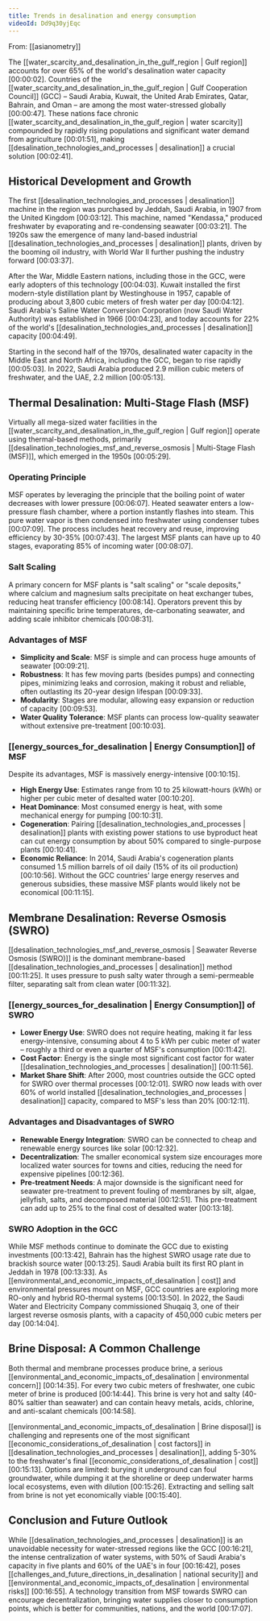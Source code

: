 ```yaml
---
title: Trends in desalination and energy consumption
videoId: Dd9q30yjEqc
---
```


From: [[asianometry]] <br/> 

The [[water_scarcity_and_desalination_in_the_gulf_region | Gulf region]] accounts for over 65% of the world's desalination water capacity <a class="yt-timestamp" data-t="00:00:02">[00:00:02]</a>. Countries of the [[water_scarcity_and_desalination_in_the_gulf_region | Gulf Cooperation Council]] (GCC) – Saudi Arabia, Kuwait, the United Arab Emirates, Qatar, Bahrain, and Oman – are among the most water-stressed globally <a class="yt-timestamp" data-t="00:00:47">[00:00:47]</a>. These nations face chronic [[water_scarcity_and_desalination_in_the_gulf_region | water scarcity]] compounded by rapidly rising populations and significant water demand from agriculture <a class="yt-timestamp" data-t="00:01:51">[00:01:51]</a>, making [[desalination_technologies_and_processes | desalination]] a crucial solution <a class="yt-timestamp" data-t="00:02:41">[00:02:41]</a>.

## Historical Development and Growth

The first [[desalination_technologies_and_processes | desalination]] machine in the region was purchased by Jeddah, Saudi Arabia, in 1907 from the United Kingdom <a class="yt-timestamp" data-t="00:03:12">[00:03:12]</a>. This machine, named "Kendassa," produced freshwater by evaporating and re-condensing seawater <a class="yt-timestamp" data-t="00:03:21">[00:03:21]</a>. The 1920s saw the emergence of many land-based industrial [[desalination_technologies_and_processes | desalination]] plants, driven by the booming oil industry, with World War II further pushing the industry forward <a class="yt-timestamp" data-t="00:03:37">[00:03:37]</a>.

After the War, Middle Eastern nations, including those in the GCC, were early adopters of this technology <a class="yt-timestamp" data-t="00:04:03">[00:04:03]</a>. Kuwait installed the first modern-style distillation plant by Westinghouse in 1957, capable of producing about 3,800 cubic meters of fresh water per day <a class="yt-timestamp" data-t="00:04:12">[00:04:12]</a>. Saudi Arabia's Saline Water Conversion Corporation (now Saudi Water Authority) was established in 1966 <a class="yt-timestamp" data-t="00:04:23">[00:04:23]</a>, and today accounts for 22% of the world's [[desalination_technologies_and_processes | desalination]] capacity <a class="yt-timestamp" data-t="00:04:49">[00:04:49]</a>.

Starting in the second half of the 1970s, desalinated water capacity in the Middle East and North Africa, including the GCC, began to rise rapidly <a class="yt-timestamp" data-t="00:05:03">[00:05:03]</a>. In 2022, Saudi Arabia produced 2.9 million cubic meters of freshwater, and the UAE, 2.2 million <a class="yt-timestamp" data-t="00:05:13">[00:05:13]</a>.

## Thermal Desalination: Multi-Stage Flash (MSF)

Virtually all mega-sized water facilities in the [[water_scarcity_and_desalination_in_the_gulf_region | Gulf region]] operate using thermal-based methods, primarily [[desalination_technologies_msf_and_reverse_osmosis | Multi-Stage Flash (MSF)]], which emerged in the 1950s <a class="yt-timestamp" data-t="00:05:29">[00:05:29]</a>.

### Operating Principle
MSF operates by leveraging the principle that the boiling point of water decreases with lower pressure <a class="yt-timestamp" data-t="00:06:07">[00:06:07]</a>. Heated seawater enters a low-pressure flash chamber, where a portion instantly flashes into steam. This pure water vapor is then condensed into freshwater using condenser tubes <a class="yt-timestamp" data-t="00:07:09">[00:07:09]</a>. The process includes heat recovery and reuse, improving efficiency by 30-35% <a class="yt-timestamp" data-t="00:07:43">[00:07:43]</a>. The largest MSF plants can have up to 40 stages, evaporating 85% of incoming water <a class="yt-timestamp" data-t="00:08:07">[00:08:07]</a>.

### Salt Scaling
A primary concern for MSF plants is "salt scaling" or "scale deposits," where calcium and magnesium salts precipitate on heat exchanger tubes, reducing heat transfer efficiency <a class="yt-timestamp" data-t="00:08:14">[00:08:14]</a>. Operators prevent this by maintaining specific brine temperatures, de-carbonating seawater, and adding scale inhibitor chemicals <a class="yt-timestamp" data-t="00:08:31">[00:08:31]</a>.

### Advantages of MSF
*   **Simplicity and Scale**: MSF is simple and can process huge amounts of seawater <a class="yt-timestamp" data-t="00:09:21">[00:09:21]</a>.
*   **Robustness**: It has few moving parts (besides pumps) and connecting pipes, minimizing leaks and corrosion, making it robust and reliable, often outlasting its 20-year design lifespan <a class="yt-timestamp" data-t="00:09:33">[00:09:33]</a>.
*   **Modularity**: Stages are modular, allowing easy expansion or reduction of capacity <a class="yt-timestamp" data-t="00:09:53">[00:09:53]</a>.
*   **Water Quality Tolerance**: MSF plants can process low-quality seawater without extensive pre-treatment <a class="yt-timestamp" data-t="00:10:03">[00:10:03]</a>.

### [[energy_sources_for_desalination | Energy Consumption]] of MSF
Despite its advantages, MSF is massively energy-intensive <a class="yt-timestamp" data-t="00:10:15">[00:10:15]</a>.
*   **High Energy Use**: Estimates range from 10 to 25 kilowatt-hours (kWh) or higher per cubic meter of desalted water <a class="yt-timestamp" data-t="00:10:20">[00:10:20]</a>.
*   **Heat Dominance**: Most consumed energy is heat, with some mechanical energy for pumping <a class="yt-timestamp" data-t="00:10:31">[00:10:31]</a>.
*   **Cogeneration**: Pairing [[desalination_technologies_and_processes | desalination]] plants with existing power stations to use byproduct heat can cut energy consumption by about 50% compared to single-purpose plants <a class="yt-timestamp" data-t="00:10:41">[00:10:41]</a>.
*   **Economic Reliance**: In 2014, Saudi Arabia's cogeneration plants consumed 1.5 million barrels of oil daily (15% of its oil production) <a class="yt-timestamp" data-t="00:10:56">[00:10:56]</a>. Without the GCC countries' large energy reserves and generous subsidies, these massive MSF plants would likely not be economical <a class="yt-timestamp" data-t="00:11:15">[00:11:15]</a>.

## Membrane Desalination: Reverse Osmosis (SWRO)

[[desalination_technologies_msf_and_reverse_osmosis | Seawater Reverse Osmosis (SWRO)]] is the dominant membrane-based [[desalination_technologies_and_processes | desalination]] method <a class="yt-timestamp" data-t="00:11:25">[00:11:25]</a>. It uses pressure to push salty water through a semi-permeable filter, separating salt from clean water <a class="yt-timestamp" data-t="00:11:32">[00:11:32]</a>.

### [[energy_sources_for_desalination | Energy Consumption]] of SWRO
*   **Lower Energy Use**: SWRO does not require heating, making it far less energy-intensive, consuming about 4 to 5 kWh per cubic meter of water – roughly a third or even a quarter of MSF's consumption <a class="yt-timestamp" data-t="00:11:42">[00:11:42]</a>.
*   **Cost Factor**: Energy is the single most significant cost factor for water [[desalination_technologies_and_processes | desalination]] <a class="yt-timestamp" data-t="00:11:56">[00:11:56]</a>.
*   **Market Share Shift**: After 2000, most countries outside the GCC opted for SWRO over thermal processes <a class="yt-timestamp" data-t="00:12:01">[00:12:01]</a>. SWRO now leads with over 60% of world installed [[desalination_technologies_and_processes | desalination]] capacity, compared to MSF's less than 20% <a class="yt-timestamp" data-t="00:12:11">[00:12:11]</a>.

### Advantages and Disadvantages of SWRO
*   **Renewable Energy Integration**: SWRO can be connected to cheap and renewable energy sources like solar <a class="yt-timestamp" data-t="00:12:32">[00:12:32]</a>.
*   **Decentralization**: The smaller economical system size encourages more localized water sources for towns and cities, reducing the need for expensive pipelines <a class="yt-timestamp" data-t="00:12:36">[00:12:36]</a>.
*   **Pre-treatment Needs**: A major downside is the significant need for seawater pre-treatment to prevent fouling of membranes by silt, algae, jellyfish, salts, and decomposed material <a class="yt-timestamp" data-t="00:12:51">[00:12:51]</a>. This pre-treatment can add up to 25% to the final cost of desalted water <a class="yt-timestamp" data-t="00:13:18">[00:13:18]</a>.

### SWRO Adoption in the GCC
While MSF methods continue to dominate the GCC due to existing investments <a class="yt-timestamp" data-t="00:13:42">[00:13:42]</a>, Bahrain has the highest SWRO usage rate due to brackish source water <a class="yt-timestamp" data-t="00:13:25">[00:13:25]</a>. Saudi Arabia built its first RO plant in Jeddah in 1978 <a class="yt-timestamp" data-t="00:13:33">[00:13:33]</a>. As [[environmental_and_economic_impacts_of_desalination | cost]] and environmental pressures mount on MSF, GCC countries are exploring more RO-only and hybrid RO-thermal systems <a class="yt-timestamp" data-t="00:13:50">[00:13:50]</a>. In 2022, the Saudi Water and Electricity Company commissioned Shuqaiq 3, one of their largest reverse osmosis plants, with a capacity of 450,000 cubic meters per day <a class="yt-timestamp" data-t="00:14:04">[00:14:04]</a>.

## Brine Disposal: A Common Challenge

Both thermal and membrane processes produce brine, a serious [[environmental_and_economic_impacts_of_desalination | environmental concern]] <a class="yt-timestamp" data-t="00:14:35">[00:14:35]</a>. For every two cubic meters of freshwater, one cubic meter of brine is produced <a class="yt-timestamp" data-t="00:14:44">[00:14:44]</a>. This brine is very hot and salty (40-80% saltier than seawater) and can contain heavy metals, acids, chlorine, and anti-scalant chemicals <a class="yt-timestamp" data-t="00:14:58">[00:14:58]</a>.

[[environmental_and_economic_impacts_of_desalination | Brine disposal]] is challenging and represents one of the most significant [[economic_considerations_of_desalination | cost factors]] in [[desalination_technologies_and_processes | desalination]], adding 5-30% to the freshwater's final [[economic_considerations_of_desalination | cost]] <a class="yt-timestamp" data-t="00:15:13">[00:15:13]</a>. Options are limited: burying it underground can foul groundwater, while dumping it at the shoreline or deep underwater harms local ecosystems, even with dilution <a class="yt-timestamp" data-t="00:15:26">[00:15:26]</a>. Extracting and selling salt from brine is not yet economically viable <a class="yt-timestamp" data-t="00:15:40">[00:15:40]</a>.

## Conclusion and Future Outlook

While [[desalination_technologies_and_processes | desalination]] is an unavoidable necessity for water-stressed regions like the GCC <a class="yt-timestamp" data-t="00:16:21">[00:16:21]</a>, the intense centralization of water systems, with 50% of Saudi Arabia's capacity in five plants and 60% of the UAE's in four <a class="yt-timestamp" data-t="00:16:42">[00:16:42]</a>, poses [[challenges_and_future_directions_in_desalination | national security]] and [[environmental_and_economic_impacts_of_desalination | environmental risks]] <a class="yt-timestamp" data-t="00:16:55">[00:16:55]</a>. A technology transition from MSF towards SWRO can encourage decentralization, bringing water supplies closer to consumption points, which is better for communities, nations, and the world <a class="yt-timestamp" data-t="00:17:07">[00:17:07]</a>.